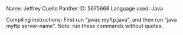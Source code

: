 Name: Jeffrey Cuello
Panther ID:  5675668
Language used: Java

Compiling instructions: First run "javac myftp.java", and then run "java myftp server-name". Note: run these commands without quotes.

